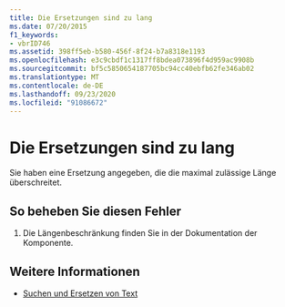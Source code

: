 ```yaml
---
title: Die Ersetzungen sind zu lang
ms.date: 07/20/2015
f1_keywords:
- vbrID746
ms.assetid: 398ff5eb-b580-456f-8f24-b7a8318e1193
ms.openlocfilehash: e3c9cbdf1c1317ff8bdea073896f4d959ac9908b
ms.sourcegitcommit: bf5c5850654187705bc94cc40ebfb62fe346ab02
ms.translationtype: MT
ms.contentlocale: de-DE
ms.lasthandoff: 09/23/2020
ms.locfileid: "91086672"
---
```

# <a name="replacements-too-long"></a>Die Ersetzungen sind zu lang

Sie haben eine Ersetzung angegeben, die die maximal zulässige Länge überschreitet.  
  
## <a name="to-correct-this-error"></a>So beheben Sie diesen Fehler  
  
1. Die Längenbeschränkung finden Sie in der Dokumentation der Komponente.  
  
## <a name="see-also"></a>Weitere Informationen

- [Suchen und Ersetzen von Text](/visualstudio/ide/finding-and-replacing-text)
